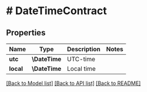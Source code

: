 # # DateTimeContract

## Properties

Name | Type | Description | Notes
------------ | ------------- | ------------- | -------------
**utc** | **\DateTime** | UTC-time |
**local** | **\DateTime** | Local time |

[[Back to Model list]](../../README.md#models) [[Back to API list]](../../README.md#endpoints) [[Back to README]](../../README.md)
